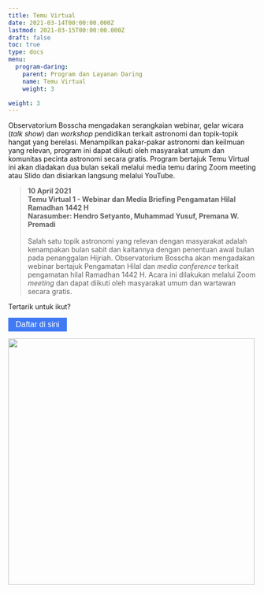 ```yaml
---
title: Temu Virtual
date: 2021-03-14T00:00:00.000Z
lastmod: 2021-03-15T00:00:00.000Z
draft: false
toc: true
type: docs
menu:
  program-daring:
    parent: Program dan Layanan Daring
    name: Temu Virtual
    weight: 3

weight: 3
---
```


<style>
.tombol {
  background-color: #417AF5; /* blue */
  border: none;
  color: white;
  padding: 5px 15px;
  text-align: center;
  text-decoration: none;
  display: inline-block;
  font-size: 16px;
}
</style>

Observatorium Bosscha mengadakan serangkaian webinar, gelar wicara (<i>talk show</i>) dan <i>workshop</i> pendidikan terkait astronomi dan topik-topik hangat yang berelasi. Menampilkan pakar-pakar astronomi dan keilmuan yang relevan, program ini dapat diikuti oleh masyarakat umum dan komunitas pecinta astronomi secara gratis. Program bertajuk Temu Virtual ini akan diadakan dua bulan sekali melalui media temu daring Zoom meeting atau Slido dan disiarkan langsung melalui YouTube. 

> **10 April 2021** <br>
**Temu Virtual 1 - Webinar dan Media Briefing Pengamatan Hilal Ramadhan 1442 H** <br>
**Narasumber: 	Hendro Setyanto, Muhammad Yusuf, Premana W. Premadi** <br><br>
Salah satu topik astronomi yang relevan dengan masyarakat adalah kenampakan bulan sabit dan kaitannya dengan penentuan awal bulan pada penanggalan Hijriah. Observatorium Bosscha akan mengadakan webinar bertajuk Pengamatan Hilal dan <i>media conference</i> terkait pengamatan hilal Ramadhan 1442 H. Acara ini dilakukan melalui Zoom <i>meeting</i> dan dapat diikuti oleh masyarakat umum dan wartawan secara gratis.

Tertarik untuk ikut? 

<a href="https://bit.ly/WebinarHilal" target="_blank"><button class="tombol">Daftar di sini</button></a>

<img src="/img/TV01_poster.jpg" width=500></img>